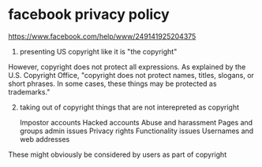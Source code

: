 # facebook privacy policy
https://www.facebook.com/help/www/249141925204375

1. presenting US copyright like it is "the copyright"

However, copyright does not protect all expressions. As explained by the U.S. Copyright Office, "copyright does not protect names, titles, slogans, or short phrases. In some cases, these things may be protected as trademarks." 

2. taking out of copyright things that are not interepreted as copyright

    Impostor accounts
    Hacked accounts
    Abuse and harassment
    Pages and groups admin issues
    Privacy rights
    Functionality issues
    Usernames and web addresses
    
These might obviously be considered by users as part of copyright
